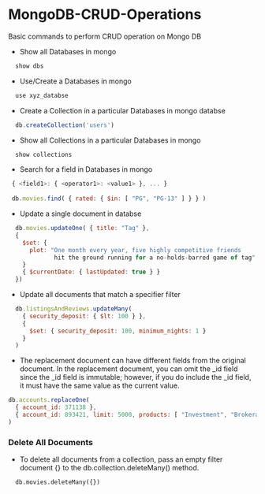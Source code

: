 # MongoDB-CRUD-Operations
Basic commands to perform CRUD operation on Mongo DB 

- Show all Databases in mongo
```js
  show dbs
```
- Use/Create a Databases in mongo
```js
  use xyz_databse
```

- Create a Collection in a particular Databases in mongo databse
```js
  db.createCollection('users')
```

- Show all Collections in a particular Databases in mongo
```js
  show collections
```

- Search for a field in Databases in mongo
```js
 { <field1>: { <operator1>: <value1> }, ... }
 
 db.movies.find( { rated: { $in: [ "PG", "PG-13" ] } } )
```
- Update a single document in databse 
```js
  db.movies.updateOne( { title: "Tag" },
  {
    $set: {
      plot: "One month every year, five highly competitive friends
             hit the ground running for a no-holds-barred game of tag"
    }
    { $currentDate: { lastUpdated: true } }
  })
```
- Update all documents that match a specifier filter
```js
  db.listingsAndReviews.updateMany(
    { security_deposit: { $lt: 100 } },
    {
      $set: { security_deposit: 100, minimum_nights: 1 }
    }
  )
```
- The replacement document can have different fields from the original document. In the replacement document, you can omit the _id field since the _id field is immutable; however, if you do include the _id field, it must have the same value as the current value.
```js
db.accounts.replaceOne(
  { account_id: 371138 },
  { account_id: 893421, limit: 5000, products: [ "Investment", "Brokerage" ] }
)
```
### Delete All Documents
- To delete all documents from a collection, pass an empty filter document {} to the db.collection.deleteMany() method.
```
  db.movies.deleteMany({})
```
